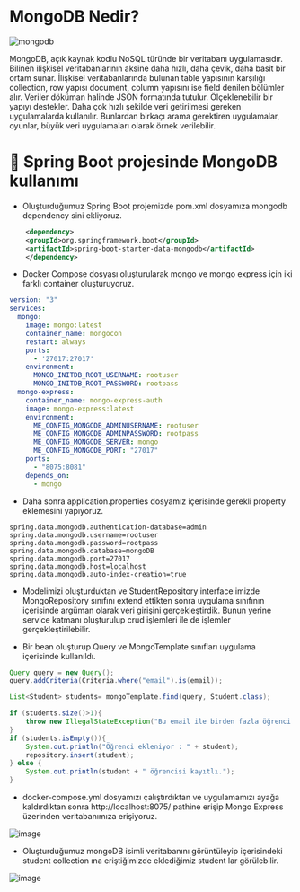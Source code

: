 # MongoDB Nedir?

![mongodb](https://user-images.githubusercontent.com/91599453/224635580-d329637b-6a89-413c-ba91-f5e895120ef2.png)


MongoDB, açık kaynak kodlu NoSQL türünde bir veritabanı uygulamasıdır. Bilinen ilişkisel veritabanlarının aksine daha hızlı, daha çevik, daha basit bir ortam sunar. İlişkisel veritabanlarında bulunan table yapısının karşılığı collection, row yapısı document, column yapısını ise field denilen bölümler alır. Veriler döküman halinde JSON formatında tutulur. Ölçeklenebilir bir yapıyı destekler. Daha çok hızlı şekilde veri getirilmesi gereken uygulamalarda kullanılır. Bunlardan birkaçı arama gerektiren uygulamalar, oyunlar, büyük veri uygulamaları olarak örnek verilebilir.

# 🎯 Spring Boot projesinde MongoDB kullanımı

* Oluşturduğumuz Spring Boot projemizde pom.xml dosyamıza mongodb dependency sini ekliyoruz.

``` xml
    <dependency>
	<groupId>org.springframework.boot</groupId>
	<artifactId>spring-boot-starter-data-mongodb</artifactId>
    </dependency>
```
* Docker Compose dosyası oluşturularak mongo ve mongo express için iki farklı container oluşturuyoruz.

``` yml
version: "3"
services:
  mongo:
    image: mongo:latest
    container_name: mongocon
    restart: always
    ports:
      - '27017:27017'
    environment:
      MONGO_INITDB_ROOT_USERNAME: rootuser
      MONGO_INITDB_ROOT_PASSWORD: rootpass
  mongo-express:
    container_name: mongo-express-auth
    image: mongo-express:latest
    environment:
      ME_CONFIG_MONGODB_ADMINUSERNAME: rootuser
      ME_CONFIG_MONGODB_ADMINPASSWORD: rootpass
      ME_CONFIG_MONGODB_SERVER: mongo
      ME_CONFIG_MONGODB_PORT: "27017"
    ports:
      - "8075:8081"
    depends_on:
      - mongo
```

* Daha sonra application.properties dosyamız içerisinde gerekli property eklemesini yapıyoruz.

``` properties
spring.data.mongodb.authentication-database=admin
spring.data.mongodb.username=rootuser
spring.data.mongodb.password=rootpass
spring.data.mongodb.database=mongoDB
spring.data.mongodb.port=27017
spring.data.mongodb.host=localhost
spring.data.mongodb.auto-index-creation=true
```

* Modelimizi oluşturduktan ve StudentRepository interface imizde MongoRepository sınıfını extend ettikten sonra uygulama sınıfının içerisinde argüman olarak veri girişini gerçekleştirdik. Bunun yerine service katmanı oluşturulup crud işlemleri ile de işlemler gerçekleştirilebilir.

* Bir bean oluşturup Query ve MongoTemplate sınıfları uygulama içerisinde kullanıldı.

``` java
Query query = new Query();
query.addCriteria(Criteria.where("email").is(email));

List<Student> students= mongoTemplate.find(query, Student.class);

if (students.size()>1){
	throw new IllegalStateException("Bu email ile birden fazla öğrenci bulundu : " + email);
}
if (students.isEmpty()){
	System.out.println("Öğrenci ekleniyor : " + student);
	repository.insert(student);
} else {
	System.out.println(student + " öğrencisi kayıtlı.");
}
```
* docker-compose.yml dosyamızı çalıştırdıktan ve uygulamamızı ayağa kaldırdıktan sonra http://localhost:8075/ pathine erişip Mongo Express üzerinden veritabanımıza erişiyoruz.

![image](https://user-images.githubusercontent.com/91599453/224640834-f9566e43-0524-4fb4-934d-e20f851abe00.png)

* Oluşturduğumuz mongoDB isimli veritabanını görüntüleyip içerisindeki student collection ına eriştiğimizde eklediğimiz student lar görülebilir.

![image](https://user-images.githubusercontent.com/91599453/224643772-16c6d68e-9392-4354-b13e-e7edd4a3a45d.png)

